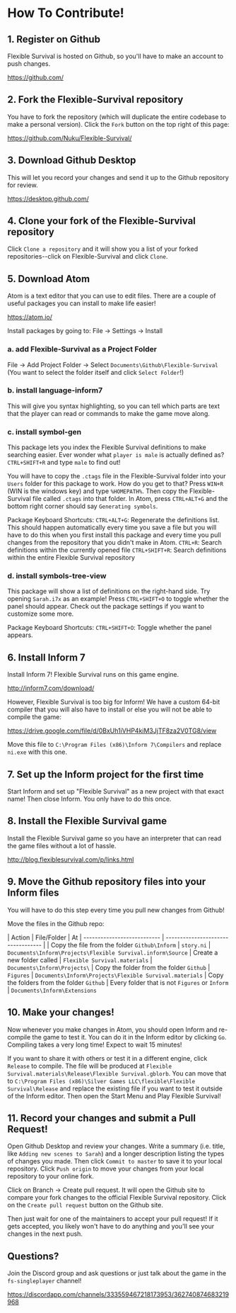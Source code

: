 # How To Contribute!

## 1. Register on Github
Flexible Survival is hosted on Github, so you'll have to make an account to push changes.

https://github.com/

## 2. Fork the Flexible-Survival repository
You have to fork the repository (which will duplicate the entire codebase to make a personal version). Click the `Fork` button on the top right of this page:

https://github.com/Nuku/Flexible-Survival/

## 3. Download Github Desktop
This will let you record your changes and send it up to the Github repository for review.

https://desktop.github.com/

## 4. Clone your fork of the Flexible-Survival repository
Click `Clone a repository` and it will show you a list of your forked repositories--click on Flexible-Survival and click `Clone`.

## 5. Download Atom
Atom is a text editor that you can use to edit files. There are a couple of useful packages you can install to make life easier!

https://atom.io/

Install packages by going to: File -> Settings -> Install

### a. add Flexible-Survival as a Project Folder
File -> Add Project Folder -> Select `Documents\Github\Flexible-Survival` (You want to select the folder itself and click `Select Folder`!)

### b. install language-inform7
This will give you syntax highlighting, so you can tell which parts are text that the player can read or commands to make the game move along.

### c. install symbol-gen
This package lets you index the Flexible Survival definitions to make searching easier. Ever wonder what `player is male` is actually defined as? `CTRL+SHIFT+R` and type `male` to find out!

You will have to copy the `.ctags` file in the Flexible-Survival folder into your `Users` folder for this package to work. How do you get to that? Press `WIN+R` (WIN is the windows key) and type `%HOMEPATH%`. Then copy the Flexible-Survival file called `.ctags` into that folder. In Atom, press `CTRL+ALT+G` and the bottom right corner should say `Generating symbols`.

Package Keyboard Shortcuts:
`CTRL+ALT+G`: Regenerate the definitions list. This should happen automatically every time you save a file but you will have to do this when you first install this package and every time you pull changes from the repository that you didn't make in Atom.
`CTRL+R`: Search definitions within the currently opened file
`CTRL+SHIFT+R`: Search definitions within the entire Flexible Survival repository

### d. install symbols-tree-view
This package will show a list of definitions on the right-hand side. Try opening `Sarah.i7x` as an example! Press `CTRL+SHIFT+O` to toggle whether the panel should appear. Check out the package settings if you want to customize some more.

Package Keyboard Shortcuts:
`CTRL+SHIFT+O`: Toggle whether the panel appears.

## 6. Install Inform 7
Install Inform 7! Flexible Survival runs on this game engine.

http://inform7.com/download/

However, Flexible Survival is too big for Inform! We have a custom 64-bit compiler that you will also have to install or else you will not be able to compile the game:

https://drive.google.com/file/d/0BxUh1iVHP4kiM3JjTF8za2V0TG8/view

Move this file to `C:\Program Files (x86)\Inform 7\Compilers` and replace `ni.exe` with this one.

## 7. Set up the Inform project for the first time
Start Inform and set up "Flexible Survival" as a new project with that exact name! Then close Inform. You only have to do this once.

## 8. Install the Flexible Survival game
Install the Flexible Survival game so you have an interpreter that can read the game files without a lot of hassle.

http://blog.flexiblesurvival.com/p/links.html

## 9. Move the Github repository files into your Inform files
You will have to do this step every time you pull new changes from Github!

Move the files in the Github repo:

| Action                      | File/Folder                        | At
| --------------------------- | ---------------------------------- |
| Copy the file from the folder `Github\Inform` | `story.ni` | `Documents\Inform\Projects\Flexible Survival.inform\Source`
| Create a new folder called  | `Flexible Survival.materials` | `Documents\Inform\Projects\`
| Copy the folder from the folder `Github` | `Figures` | `Documents\Inform\Projects\Flexible Survival.materials`
| Copy the folders from the folder `Github` | Every folder that is not `Figures` or `Inform` | `Documents\Inform\Extensions`

## 10. Make your changes!
Now whenever you make changes in Atom, you should open Inform and re-compile the game to test it. You can do it in the Inform editor by clicking `Go`. Compiling takes a very long time! Expect to wait 15 minutes!

If you want to share it with others or test it in a different engine, click `Release` to compile. The file will be produced at `Flexible Survival.materials\Release\Flexible Survival.gblorb`. You can move that to `C:\Program Files (x86)\Silver Games LLC\flexible\Flexible Survival\Release` and replace the existing file if you want to test it outside of the Inform editor. Then open the Start Menu and Play Flexible Survival!

## 11. Record your changes and submit a Pull Request!
Open Github Desktop and review your changes. Write a summary (i.e. title, like `Adding new scenes to Sarah`) and a longer description listing the types of changes you made. Then click `Commit to master` to save it to your local repository. Click `Push origin` to move your changes from your local repository to your online fork.

Click on Branch -> Create pull request. It will open the Github site to compare your fork changes to the official Flexible Survival repository. Click on the `Create pull request` button on the Github site.

Then just wait for one of the maintainers to accept your pull request! If it gets accepted, you likely won't have to do anything and you'll see your changes in the next push.

## Questions?
Join the Discord group and ask questions or just talk about the game in the `fs-singleplayer` channel!

https://discordapp.com/channels/333559467218173953/362740874683219968
